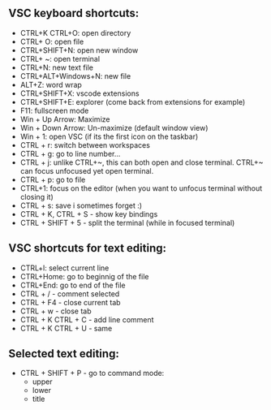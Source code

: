 ## VSC keyboard shortcuts:
- CTRL+K CTRL+O: open directory
- CTRL+ O: open file
- CTRL+SHIFT+N: open new window
- CTRL+ ~: open terminal
- CTRL+N: new text file
- CTRL+ALT+Windows+N: new file
- ALT+Z: word wrap
- CTRL+SHIFT+X: vscode extensions
- CTRL+SHIFT+E: explorer (come back from extensions for example)
- F11: fullscreen mode
- Win + Up Arrow: Maximize
- Win + Down Arrow: Un-maximize (default window view)
- Win + 1: open VSC (if its the first icon on the taskbar)
- CTRL + r: switch between workspaces
- CTRL + g: go to line number...
- CTRL + j: unlike CTRL+\~, this can both open and close terminal. CTRL+\~ can focus unfocused yet open terminal.
- CTRL + p: go to file
- CTRL+1: focus on the editor (when you want to unfocus terminal without closing it)
- CTRL + s: save i sometimes forget :)
- CTRL + K, CTRL + S - show key bindings 
- CTRL + SHIFT + 5 - split the terminal (while in focused terminal)
## VSC shortcuts for text editing:
- CTRL+l: select current line
- CTRL+Home: go to beginnig of the file
- CTRL+End: go to end of the file
- CTRL + / - comment selected
- CTRL + F4 - close current tab
- CTRL + w - close tab
- CTRL + K CTRL + C - add line comment
- CTRL + K CTRL + U - same
## Selected text editing:
- CTRL + SHIFT + P - go to command mode:
    - upper
    - lower
    - title